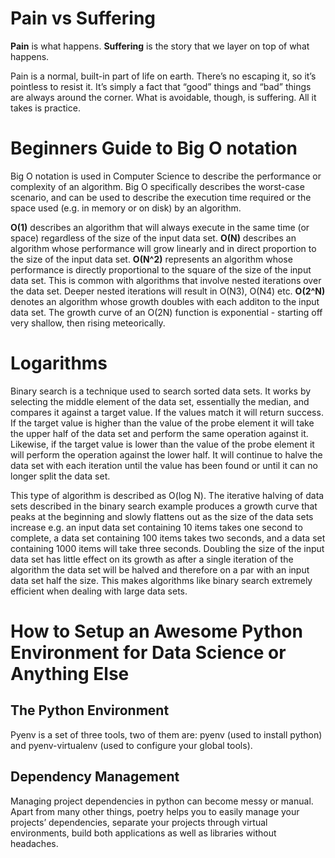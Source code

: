 # Pain vs Suffering

**Pain** is what happens. 
**Suffering** is the story that we layer on top of what happens.

Pain is a normal, built-in part of life on earth. There’s no escaping it, so it’s pointless to resist it. It’s simply a fact that “good” things and “bad” things are always around the corner. What is avoidable, though, is suffering. All it takes is practice. 

# Beginners Guide to Big O notation

Big O notation is used in Computer Science to describe the performance or complexity of an algorithm. Big O specifically describes the worst-case scenario, and can be used to describe the execution time required or the space used (e.g. in memory or on disk) by an algorithm.

**O(1)** describes an algorithm that will always execute in the same time (or space) regardless of the size of the input data set.
**O(N)** describes an algorithm whose performance will grow linearly and in direct proportion to the size of the input data set.
**O(N^2)** represents an algorithm whose performance is directly proportional to the square of the size of the input data set. This is common with algorithms that involve nested iterations over the data set. Deeper nested iterations will result in O(N3), O(N4) etc.
**O(2^N)** denotes an algorithm whose growth doubles with each additon to the input data set. The growth curve of an O(2N) function is exponential - starting off very shallow, then rising meteorically.

# Logarithms

Binary search is a technique used to search sorted data sets. It works by selecting the middle element of the data set, essentially the median, and compares it against a target value. If the values match it will return success. If the target value is higher than the value of the probe element it will take the upper half of the data set and perform the same operation against it. Likewise, if the target value is lower than the value of the probe element it will perform the operation against the lower half. It will continue to halve the data set with each iteration until the value has been found or until it can no longer split the data set.


This type of algorithm is described as O(log N). The iterative halving of data sets described in the binary search example produces a growth curve that peaks at the beginning and slowly flattens out as the size of the data sets increase e.g. an input data set containing 10 items takes one second to complete, a data set containing 100 items takes two seconds, and a data set containing 1000 items will take three seconds. Doubling the size of the input data set has little effect on its growth as after a single iteration of the algorithm the data set will be halved and therefore on a par with an input data set half the size. This makes algorithms like binary search extremely efficient when dealing with large data sets.

# How to Setup an Awesome Python Environment for Data Science or Anything Else

## The Python Environment
Pyenv is a set of three tools,  two of them are: pyenv (used to install python) and pyenv-virtualenv (used to configure your global tools).

## Dependency Management
Managing project dependencies in python can become messy or manual. 
Apart from many other things, poetry helps you to easily
manage your projects’ dependencies,
separate your projects through virtual environments,
build both applications as well as libraries without headaches.

